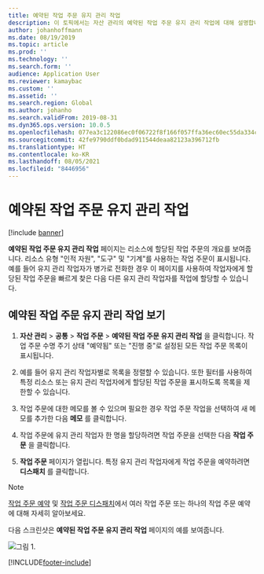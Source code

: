 ```yaml
---
title: 예약된 작업 주문 유지 관리 작업
description: 이 토픽에서는 자산 관리의 예약된 작업 주문 유지 관리 작업에 대해 설명합니다.
author: johanhoffmann
ms.date: 08/19/2019
ms.topic: article
ms.prod: ''
ms.technology: ''
ms.search.form: ''
audience: Application User
ms.reviewer: kamaybac
ms.custom: ''
ms.assetid: ''
ms.search.region: Global
ms.author: johanho
ms.search.validFrom: 2019-08-31
ms.dyn365.ops.version: 10.0.5
ms.openlocfilehash: 077ea3c122086ec0f06722f8f166f057ffa36ec60ec55da334c9b563210b362b
ms.sourcegitcommit: 42fe9790ddf0bdad911544deaa82123a396712fb
ms.translationtype: HT
ms.contentlocale: ko-KR
ms.lasthandoff: 08/05/2021
ms.locfileid: "8446956"
---
```

# <a name="scheduled-work-order-maintenance-jobs"></a>예약된 작업 주문 유지 관리 작업

[!include [banner](../../includes/banner.md)]

 

**예약된 작업 주문 유지 관리 작업** 페이지는 리소스에 할당된 작업 주문의 개요를 보여줍니다. 리소스 유형 "인적 자원", "도구" 및 "기계"를 사용하는 작업 주문이 표시됩니다. 예를 들어 유지 관리 작업자가 병가로 전화한 경우 이 페이지를 사용하여 작업자에게 할당된 작업 주문을 빠르게 찾은 다음 다른 유지 관리 작업자를 작업에 할당할 수 있습니다.

## <a name="view-scheduled-work-order-maintenance-jobs"></a>예약된 작업 주문 유지 관리 작업 보기

1. **자산 관리** > **공통** > **작업 주문** > **예약된 작업 주문 유지 관리 작업** 을 클릭합니다. 작업 주문 수명 주기 상태 "예약됨" 또는 "진행 중"로 설정된 모든 작업 주문 목록이 표시됩니다.

2. 예를 들어 유지 관리 작업자별로 목록을 정렬할 수 있습니다. 또한 필터를 사용하여 특정 리소스 또는 유지 관리 작업자에게 할당된 작업 주문을 표시하도록 목록을 제한할 수 있습니다.

3. 작업 주문에 대한 메모를 볼 수 있으며 필요한 경우 작업 주문 작업을 선택하여 새 메모를 추가한 다음 **메모** 를 클릭합니다.

4. 작업 주문에 유지 관리 작업자 한 명을 할당하려면 작업 주문을 선택한 다음 **작업 주문** 을 클릭합니다.

5. **작업 주문** 페이지가 열립니다. 특정 유지 관리 작업자에게 작업 주문을 예약하려면 **디스패치** 를 클릭합니다.

>[!NOTE]
>[작업 주문 예약](../work-order-scheduling/schedule-work-orders.md) 및 [작업 주문 디스패치](../work-order-scheduling/dispatch-work-order.md)에서 여러 작업 주문 또는 하나의 작업 주문 예약에 대해 자세히 알아보세요.

다음 스크린샷은 **예약된 작업 주문 유지 관리 작업** 페이지의 예를 보여줍니다.

![그림 1.](media/07-work-order-scheduling.png)



[!INCLUDE[footer-include](../../../includes/footer-banner.md)]
